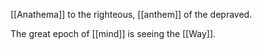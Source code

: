 [[Anathema]] to the righteous, [[anthem]] of the depraved.

The great epoch of [[mind]] is seeing the [[Way]].